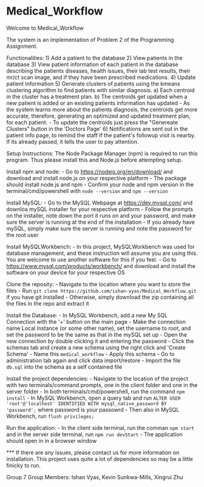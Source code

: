 # Medical_Workflow
Welcome to Medical_Workflow

The system is an implementation of Problem 2 of the Programming Assignment.

Functionalities:
    1) Add a patient to the database
    2) View patients in the database
    3) View patient information of each patient in the database describing the patients diseases, health issues, their lab test results, their mr/ct scan image, and if they have been prescribed medications.
    4) Update patient information
    5) Generate clusters of patients using the kmeans clustering algorithm to find patients with similar diagnosis.
        a) Each centroid in the cluster has a treatment plan.
        b) The centroids get updated when a new patient is added or an existing patients information has updated
            - As the system learns more about the patients diagnosis, the centroids get more accurate, therefore, generating an optimized and updated treatment plan, for each patient.
            - To update the centroids just press the "Genereate Clusters" button in the 'Doctors Page'
    6) Notifications are sent out in the patient info page, to remind the staff if the patient's followup visit is nearby. If its already passed, it tells the user to pay attention. 
    
Setup Instructions:
The Node Package Manager (npm) is required to run this program. Thus please install this and Node.js before attempting setup.

Install npm and node:
    - Go to https://nodejs.org/en/download/ and download and install node.js on your respective platform
        - The package should install node.js and npm
    - Confirm your node and npm version in the terminal/cmd/powershell with ``node --version`` and ``npm --version``
    
Install MySQL:
    - Go to the MySQL Webpage at https://dev.mysql.com/ and downloa mySQL installer for your respective platform
    - Follow the prompts on the installer, note down the port it runs on and your password, and make sure the server is running at the end of the installation
    - If you already have mySQL, simply make sure the server is running and note the password for the root user

Install MySQLWorkbench:
    - In this project, MySQLWorkbench was used for database management, and these instruction will assume you are using this. You are welcome to use another software for this if you feel.
    - Go to https://www.mysql.com/products/workbench/ and download and install the software on your device for your respective OS

Clone the reposity:
    - Navigate to the location where you want to store the files
    - Run ``git clone https://github.com/ishan-vyas/Medical_Workflow.git`` if you have git installed
    - Otherwise, simply download the zip containing all the files in the repo and extract it

Install the Database:
    - In MySQL Workbench, add a new My SQL Connection with the '+' button on the main page
    - Make the connection name Local Instance (or some other name), set the username to root, and set the password to be the same as that in the mySQL set up
    - Open the new connection by double clicking it and entering the password
    - Click the schemas tab and create a new schema using the right click and 'Create Schema'
    - Name this ``medical_workflow``
    - Apply this schema
    - Go to administration tab again and click data import/restore
    - Import the file ``db.sql`` into the schema as a self contained file
    
Install the project dependencies:
    - Navigate to the location of the project with two terminals/command prompts, one in the client folder and one in the server folder
    - In both terminals/cmd/powershell, run the command ``npm install``
    - In MySQL Workbench, open a query tab and run ``ALTER USER 'root'@'localhost' IDENTIFIED WITH mysql_native_password BY 'password';`` where password is your passowrd
    - Then also in MySQL Workbench, run ``flush privileges;``
    
Run the application:
    - In the client side terminal, run the comman ``npm start`` and in the server side terminal, run ``npm run devStart``
    - The application should open in in a browser window
    

*** If there are any issues, please contact us for more information on installation. This project uses quite a lot of dependencies so may be a little finicky to run.
    
    
Group 7
Group Members:
    Ishan Vyas, Kevin Sunkwa-Mills, Xingrui Zhu
